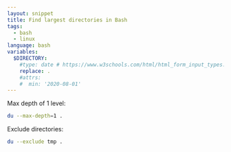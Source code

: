 ```yaml
---
layout: snippet
title: Find largest directories in Bash
tags:
  - bash
  - linux
language: bash
variables:
  $DIRECTORY:
    #type: date # https://www.w3schools.com/html/html_form_input_types.asp
    replace: .
    #attrs:
    #  min: '2020-08-01'
---
```


Max depth of 1 level:

```bash
du --max-depth=1 .
```

Exclude directories:

```bash
du --exclude tmp .
```